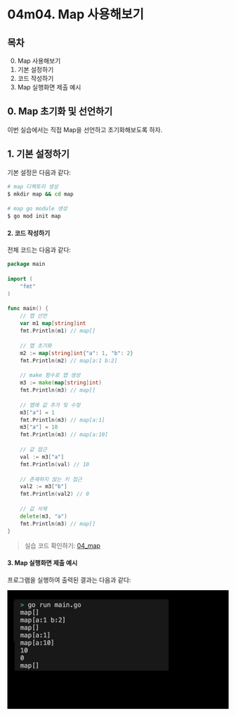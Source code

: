 # 04m04. Map 사용해보기

## 목차 
0. Map 사용해보기
1. 기본 설정하기
2. 코드 작성하기
3. Map 실행화면 제출 예시

## 0. Map 초기화 및 선언하기
이번 실습에서는 직접 Map을 선언하고 초기화해보도록 하자. 

## 1. 기본 설정하기
기본 설정은 다음과 같다:
```sh
# map 디렉토리 생성
$ mkdir map && cd map

# map go module 생성 
$ go mod init map
```

#### 2. 코드 작성하기
전체 코드는 다음과 같다:
```go
package main

import (
	"fmt"
)

func main() {
	// 맵 선언
	var m1 map[string]int
	fmt.Println(m1) // map[]

	// 맵 초기화
	m2 := map[string]int{"a": 1, "b": 2}
	fmt.Println(m2) // map[a:1 b:2]

	// make 함수로 맵 생성
	m3 := make(map[string]int)
	fmt.Println(m3) // map[]

	// 맵에 값 추가 및 수정
	m3["a"] = 1
	fmt.Println(m3) // map[a:1]
	m3["a"] = 10
	fmt.Println(m3) // map[a:10]

	// 값 접근
	val := m3["a"]
	fmt.Println(val) // 10

	// 존재하지 않는 키 접근
	val2 := m3["b"]
	fmt.Println(val2) // 0

	// 값 삭제
	delete(m3, "a")
	fmt.Println(m3) // map[]
}
```
> 실습 코드 확인하기: [04_map](../code/04_map/)


#### 3. Map 실행화면 제출 예시
프로그램을 실행하여 출력된 결과는 다음과 같다:
<div style="text-align: center;">
   <img src="../assets/04_data_structure_map_result_example.png" alt="04_data_structure_map_result_example" width="600"/>
</div>
